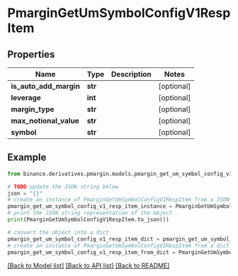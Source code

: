 # PmarginGetUmSymbolConfigV1RespItem


## Properties

Name | Type | Description | Notes
------------ | ------------- | ------------- | -------------
**is_auto_add_margin** | **str** |  | [optional] 
**leverage** | **int** |  | [optional] 
**margin_type** | **str** |  | [optional] 
**max_notional_value** | **str** |  | [optional] 
**symbol** | **str** |  | [optional] 

## Example

```python
from binance.derivatives.pmargin.models.pmargin_get_um_symbol_config_v1_resp_item import PmarginGetUmSymbolConfigV1RespItem

# TODO update the JSON string below
json = "{}"
# create an instance of PmarginGetUmSymbolConfigV1RespItem from a JSON string
pmargin_get_um_symbol_config_v1_resp_item_instance = PmarginGetUmSymbolConfigV1RespItem.from_json(json)
# print the JSON string representation of the object
print(PmarginGetUmSymbolConfigV1RespItem.to_json())

# convert the object into a dict
pmargin_get_um_symbol_config_v1_resp_item_dict = pmargin_get_um_symbol_config_v1_resp_item_instance.to_dict()
# create an instance of PmarginGetUmSymbolConfigV1RespItem from a dict
pmargin_get_um_symbol_config_v1_resp_item_from_dict = PmarginGetUmSymbolConfigV1RespItem.from_dict(pmargin_get_um_symbol_config_v1_resp_item_dict)
```
[[Back to Model list]](../README.md#documentation-for-models) [[Back to API list]](../README.md#documentation-for-api-endpoints) [[Back to README]](../README.md)


